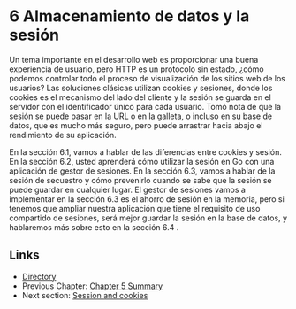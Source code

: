# 6 Almacenamiento de datos y la sesión

Un tema importante en el desarrollo web es proporcionar una buena experiencia de usuario, pero HTTP es un protocolo sin estado, ¿cómo podemos controlar todo el proceso de visualización de los sitios web de los usuarios? Las soluciones clásicas utilizan cookies y sesiones, donde los cookies es el mecanismo del lado del cliente y la sesión se guarda en el servidor con el identificador único para cada usuario. Tomó nota de que la sesión se puede pasar en la URL o en la galleta, o incluso en su base de datos, que es mucho más seguro, pero puede arrastrar hacia abajo el rendimiento de su aplicación.

En la sección 6.1, vamos a hablar de las diferencias entre cookies y sesión. En la sección 6.2, usted aprenderá cómo utilizar la sesión en Go con una aplicación de gestor de sesiones. En la sección 6.3, vamos a hablar de la sesión de secuestro y cómo prevenirlo cuando se sabe que la sesión se puede guardar en cualquier lugar. El gestor de sesiones vamos a implementar en la sección 6.3 es el ahorro de sesión en la memoria, pero si tenemos que ampliar nuestra aplicación que tiene el requisito de uso compartido de sesiones, será mejor guardar la sesión en la base de datos, y hablaremos más sobre esto en la sección 6.4 .

## Links

- [Directory](preface.md)
- Previous Chapter: [Chapter 5 Summary](05.7.md)
- Next section: [Session and cookies](06.1.md)

